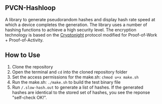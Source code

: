 ## PVCN-Hashloop

A library to generate pseudorandom hashes and display hash rate speed at which a device completes the generation. 
The library uses a number of hashing functions to achieve a high security level. The encryption technology is based on the [Cryptonight](https://github.com/alxarch/go-cryptonight/tree/master/src) protocol modified for Proof-of-Work + Proof-of-Activity.


## How to Use

1. Clone the repository
2. Open the terminal and `cd` into the cloned repository folder
3. Set the access permissions for the make.sh: `chmod u+x make.sh`
4. Run the make.sh: `./make.sh` to build the test binary file
5. Run `/.slow-hash.out` to generate a list of hashes. If the generated hashes are identical to the stored set of hashes, you see the reponse "self-check OK!".
